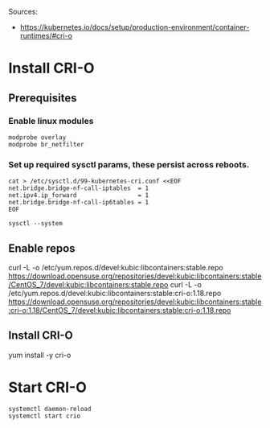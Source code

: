 
Sources:
- https://kubernetes.io/docs/setup/production-environment/container-runtimes/#cri-o


# Install CRI-O
## Prerequisites
### Enable linux modules
```
modprobe overlay
modprobe br_netfilter
```
### Set up required sysctl params, these persist across reboots.
```
cat > /etc/sysctl.d/99-kubernetes-cri.conf <<EOF
net.bridge.bridge-nf-call-iptables  = 1
net.ipv4.ip_forward                 = 1
net.bridge.bridge-nf-call-ip6tables = 1
EOF

sysctl --system
```

## Enable repos
curl -L -o /etc/yum.repos.d/devel:kubic:libcontainers:stable.repo https://download.opensuse.org/repositories/devel:kubic:libcontainers:stable/CentOS_7/devel:kubic:libcontainers:stable.repo
curl -L -o /etc/yum.repos.d/devel:kubic:libcontainers:stable:cri-o:1.18.repo https://download.opensuse.org/repositories/devel:kubic:libcontainers:stable:cri-o:1.18/CentOS_7/devel:kubic:libcontainers:stable:cri-o:1.18.repo

## Install CRI-O
yum install -y cri-o

# Start CRI-O
```
systemctl daemon-reload
systemctl start crio
```